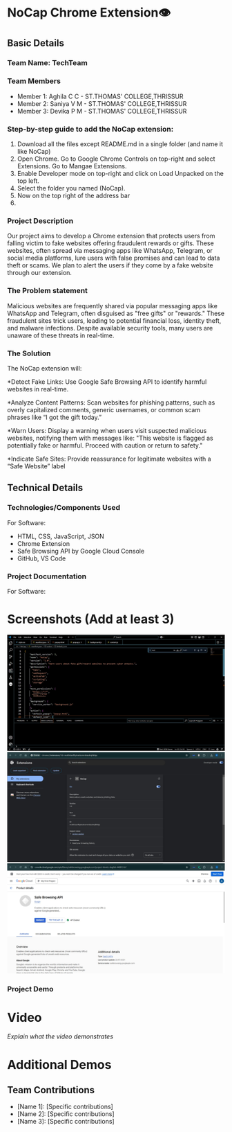 # NoCap Chrome Extension👁️


## Basic Details
### Team Name: TechTeam


### Team Members
- Member 1: Aghila C C - ST.THOMAS' COLLEGE,THRISSUR
- Member 2: Saniya V M - ST.THOMAS' COLLEGE,THRISSUR
- Member 3: Devika P M - ST.THOMAS' COLLEGE,THRISSUR

### Step-by-step guide to add the NoCap extension:
1) Download all the files except README.md in a single folder (and name it like NoCap)
2) Open Chrome. Go to Google Chrome Controls on top-right and select Extensions. Go to Mangae Extensions.
3) Enable Developer mode on top-right and click on Load Unpacked on the top left.
4) Select the folder you named (NoCap).
5) Now on the top right of the address bar
6) 

### Project Description
Our project aims to develop a Chrome extension that protects users from falling victim to fake websites offering fraudulent rewards or gifts. These websites, often spread via messaging apps like WhatsApp, Telegram, or social media platforms, lure users with false promises and can lead to data theft or scams. We plan to alert the users if they come by a fake website through our extension.

### The Problem statement
Malicious websites are frequently shared via popular messaging apps like WhatsApp and Telegram, often disguised as "free gifts" or "rewards." These fraudulent sites trick users, leading to potential financial loss, identity theft, and malware infections. Despite available security tools, many users are unaware of these threats in real-time.

### The Solution
The NoCap extension will:

*Detect Fake Links: Use Google Safe Browsing API to identify harmful websites in real-time.

*Analyze Content Patterns: Scan websites for phishing patterns, such as overly capitalized comments, generic usernames, or common scam phrases like “I got the gift today.”

*Warn Users: Display a warning when users visit suspected malicious websites, notifying them with messages like:
"This website is flagged as potentially fake or harmful. Proceed with caution or return to safety."

*Indicate Safe Sites: Provide reassurance for legitimate websites with a “Safe Website” label

## Technical Details
### Technologies/Components Used
For Software:
- HTML, CSS, JavaScript, JSON
- Chrome Extension
- Safe Browsing API by Google Cloud Console
- GitHub, VS Code

### Project Documentation
For Software:

# Screenshots (Add at least 3)
<img src="Made manifest.jpeg">
<img src="Extension added.jpeg">
<img src="API Key generated.jpeg">

### Project Demo
# Video
*Explain what the video demonstrates*

# Additional Demos


## Team Contributions
- [Name 1]: [Specific contributions]
- [Name 2]: [Specific contributions]
- [Name 3]: [Specific contributions]



